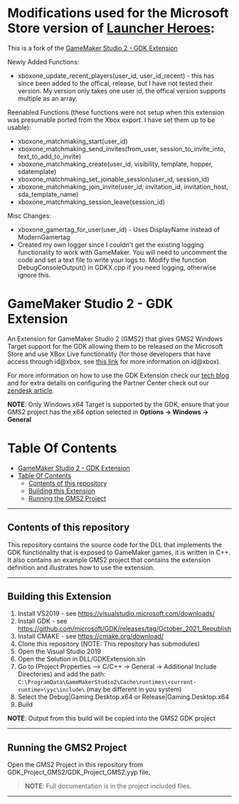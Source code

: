 # Modifications used for the Microsoft Store version of **[Launcher Heroes](http://launcherheroes.com/)**:
This is a fork of the [GameMaker Studio 2 - GDK Extension](https://github.com/YoYoGames/GDKExtension)

Newly Added Functions:
- xboxone_update_recent_players(user_id, user_id_recent) - this has since been added to the offical, release, but I have not tested their version. My version only takes one user id, the offical version supports multiple as an array.
  
Reenabled Functions (these functions were not setup when this extension was presumable ported from the Xbox export. I have set them up to be usable):
- xboxone_matchmaking_start(user_id)
- xboxone_matchmaking_send_invites(from_user, session_to_invite_into, text_to_add_to_invite)
- xboxone_matchmaking_create(user_id, visibility, template, hopper, sdatemplate)
- xboxone_matchmaking_set_joinable_session(user_id, session_id)
- xboxone_matchmaking_join_invite(user_id, invitation_id, invitation_host, sda_template_name)
- xboxone_matchmaking_session_leave(session_id)
  
Misc Changes:
- xboxone_gamertag_for_user(user_id) - Uses DisplayName instead of ModernGamertag
- Created my own logger since I couldn't get the existing logging functionality to work with GameMaker. You will need to uncomment the code and set a text file to write your logs to. Modify the function DebugConsoleOutput() in GDKX.cpp if you need logging, otherwise ignore this.

# GameMaker Studio 2 - GDK Extension

An Extension for GameMaker Studio 2 (GMS2) that gives GMS2 Windows Target support for the GDK allowing them to be released on the Microsoft Store and use XBox Live functionality (for those developers that have access through id@xbox, see [this link](https://www.xbox.com/developers/id) for more information on id@xbox).

For more information on how to use the GDK Extension check our [tech blog](https://www.yoyogames.com/en/blog/gdk-extension) and for extra details on configuring the Partner Center check out our [zendesk article](https://help.yoyogames.com/hc/en-us/articles/4411044955793).

**NOTE**: Only Windows x64 Target is supported by the GDK, ensure that your GMS2 project has the x64 option selected in **Options &#8594; Windows &#8594; General**

# Table Of Contents

- [GameMaker Studio 2 - GDK Extension](#gamemaker-studio-2---gdk-extension)
- [Table Of Contents](#table-of-contents)
	- [Contents of this repository](#contents-of-this-repository)
	- [Building this Extension](#building-this-extension)
	- [Running the GMS2 Project](#running-the-gms2-project)

--- 

## Contents of this repository

This repository contains the source code for the DLL that implements the GDK functionality that is exposed to GameMaker games, it is written in C++. It also contains an example GMS2 project that contains the extension definition and illustrates how to use the extension.

---

## Building this Extension


1. Install VS2019 - see https://visualstudio.microsoft.com/downloads/ 
2. Install GDK - see https://github.com/microsoft/GDK/releases/tag/October_2021_Republish
3. Install CMAKE - see https://cmake.org/download/
4. Clone this repository (NOTE: This repository has submodules)
5. Open the Visual Studio 2019
6. Open the Solution in DLL/GDKExtension.sln
7. Go to (Project Properties --> C/C++ -> General -> Additional Include Directories) and add the path: `C:\ProgramData\GameMakerStudio2\Cache\runtimes\<current-runtime>\yyc\include\` (may be different in you system)
8. Select the Debug|Gaming.Desktop.x64 or Release|Gaming.Desktop.x64
9. Build

**NOTE**: Output from this build will be copied into the GMS2 GDK project

---

## Running the GMS2 Project

Open the GMS2 Project in this repository from GDK_Project_GMS2/GDK_Project_GMS2.yyp file.

> **NOTE**: Full documentation is in the project included files.

---
